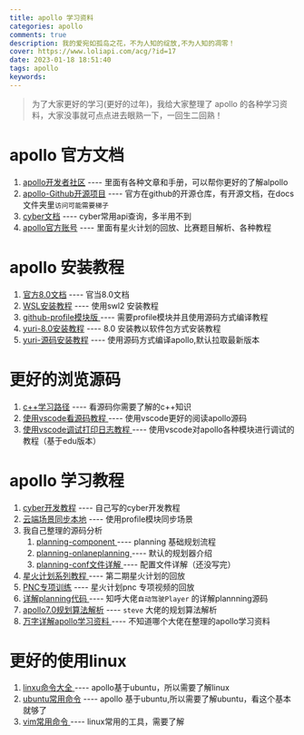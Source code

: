 ```yaml
---
title: apollo 学习资料
categories: apollo
comments: true
description: 我的爱宛如孤岛之花，不为人知的绽放,不为人知的凋零！
cover: https://www.loliapi.com/acg/?id=17
date: 2023-01-18 18:51:40
tags: apollo
keywords:
---
```


> 为了大家更好的学习(更好的过年)，我给大家整理了 apollo 的各种学习资料，大家没事就可点点进去眼熟一下，一回生二回熟！

# apollo 官方文档

1. [apollo开发者社区](https://apollo.baidu.com/) ---- 里面有各种文章和手册，可以帮你更好的了解alpollo
2. [apollo-Github开源项目](https://github.com/ApolloAuto/apollo) ---- 官方在github的开源仓库，有开源文档，在docs文件夹里`访问可能需要梯子`
3. [cyber文档](https://cyber-rt.readthedocs.io/en/latest/index.html) ---- cyber常用api查询，多半用不到
3. [apollo官方账号](https://space.bilibili.com/631671239/?spm_id_from=333.999.0.0) ---- 里面有星火计划的回放、比赛题目解析、各种教程

# apollo 安装教程

1. [官方8.0文档](https://apollo.baidu.com/community/Apollo-Homepage-Document/Apollo_Doc_CN_8_0?doc=%2F%25E5%25AE%2589%25E8%25A3%2585%25E8%25AF%25B4%25E6%2598%258E%2F%25E8%25BD%25AF%25E4%25BB%25B6%25E5%258C%2585%25E5%25AE%2589%25E8%25A3%2585%2F%25E8%25BD%25AF%25E4%25BB%25B6%25E5%258C%2585%25E5%25AE%2589%25E8%25A3%2585) ---- 官当8.0文档
2. [WSL安装教程](https://apollo.baidu.com/community/article/83) ---- 使用swl2 安装教程
3. [github-profile模块版 ](https://yuri2078.github.io/2022/10/22/apollo-github/)---- 需要profile模块并且使用源码方式编译教程
4. [yuri-8.0安装教程](https://yuri2078.github.io/2023/01/08/apollo-8-0-install/) ---- 8.0 安装教以软件包方式安装教程
5. [yuri-源码安装教程](https://yuri2078.github.io/2022/09/15/apollo%E9%85%8D%E7%BD%AE/) ---- 使用源码方式编译apollo,默认拉取最新版本

# 更好的浏览源码

1. [c++学习路径](https://yuri2078.github.io/2022/10/01/apollo%E5%AD%A6%E4%B9%A0%E8%B7%AF%E5%BE%84/) ---- 看源码你需要了解的c++知识
2. [使用vscode看源码教程 ](https://yuri2078.github.io/2023/01/10/vscode-apollo/)---- 使用vscode更好的阅读apollo源码
3. [使用vscode调试打印日志教程 ](https://yuri2078.github.io/2023/01/13/vscode-apollo-debug/)---- 使用vscode对apollo各种模块进行调试的教程（基于edu版本）

# apollo 学习教程

1. [cyber开发教程](https://yuri2078.github.io/2022/09/17/cyber/) ---- 自己写的cyber开发教程
2. [云端场景同步本地](https://apollo.baidu.com/community/article/104) ---- 使用profile模块同步场景
3. 我自己整理的源码分析
   1. [planning-component ](https://yuri2078.github.io/2023/01/11/planning-component/) ---- planning 基础规划流程
   2. [planning-onlaneplanning ](https://yuri2078.github.io/2023/01/11/planning-OnLanePlanning/)---- 默认的规划器介绍
   3. [planning-conf文件详解 ](https://yuri2078.github.io/2023/01/12/planning-conf/) ---- 配置文件详解（还没写完）
4. [星火计划系列教程 ](https://apollo.baidu.com/community/online-course/2) ---- 第二期星火计划的回放
5. [PNC专项训练](https://apollo.baidu.com/community/article/206) ---- 星火计划pnc 专项视频的回放
6. [详解planning代码 ](https://zhuanlan.zhihu.com/p/494813220?utm_id=0) ---- 知呼大佬`自动驾驶Player` 的详解plannning源码
7. [apollo7.0规划算法解析](https://zhuanlan.zhihu.com/p/462665362) ---- `steve` 大佬的规划算法解析
8. [万字详解apollo学习资料 ](https://juejin.cn/post/7117521790003314702) ---- 不知道哪个大佬在整理的apollo学习资料

# 更好的使用linux

1. [linxu命令大全 ](https://www.runoob.com/linux/linux-command-manual.html) ---- apollo基于ubuntu，所以需要了解linux
2. [ubuntu常用命令](https://zhuanlan.zhihu.com/p/392986700) ---- apollo 基于ubuntu,所以需要了解ubuntu，看这个基本就够了
3. [vim常用命令 ](https://juejin.cn/post/7070699702732783623) ---- linux常用的工具，需要了解
